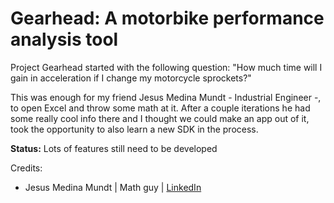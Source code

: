 # Gearhead: A motorbike performance analysis tool

Project Gearhead started with the following question: "How much time will I gain in acceleration if I change my motorcycle sprockets?"

This was enough for my friend Jesus Medina Mundt - Industrial  Engineer -, to open Excel and throw some math at it. After a couple iterations he had some really cool info there and I thought we could make an app out of it, took the opportunity to also learn a new SDK in the process.

**Status:** Lots of features still need to be developed


Credits:
- Jesus Medina Mundt | Math guy | [LinkedIn](https://linkedin.com/in/jes%C3%BAs-medina-mundt-13b06a3a/)


